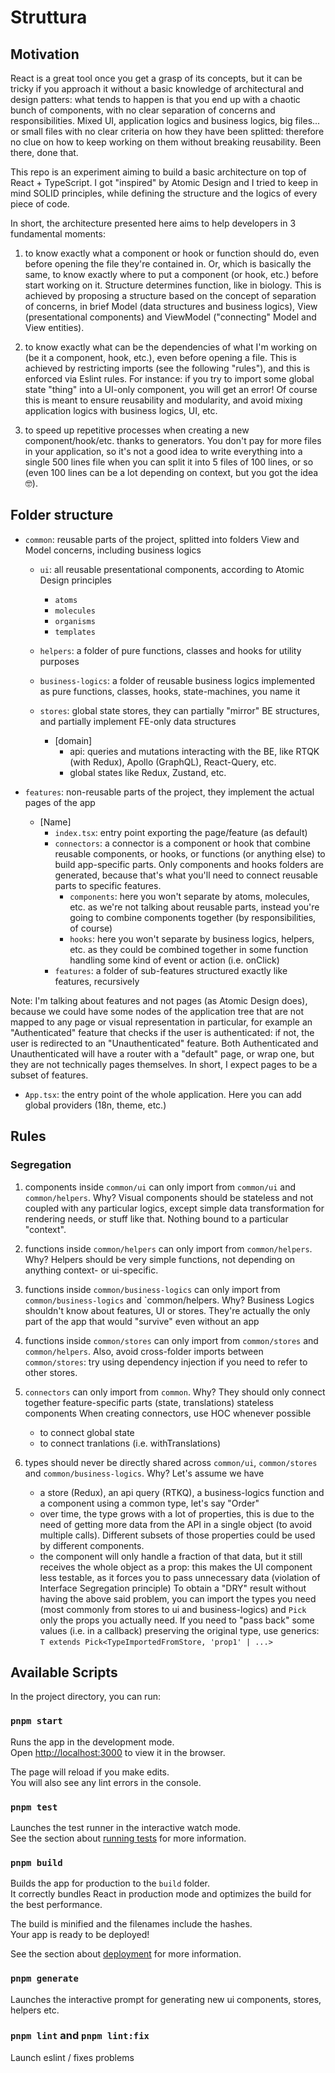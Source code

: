 # Struttura

## Motivation

React is a great tool once you get a grasp of its concepts, but it can be tricky if you approach it without a basic knowledge of architectural and design patters: what tends to happen is that you end up with a chaotic bunch of components, with no clear separation of concerns and responsibilities. Mixed UI, application logics and business logics, big files... or small files with no clear criteria on how they have been splitted: therefore no clue on how to keep working on them without breaking reusability. Been there, done that.

This repo is an experiment aiming to build a basic architecture on top of React + TypeScript. I got "inspired" by Atomic Design and I tried to keep in mind SOLID principles, while defining the structure and the logics of every piece of code.

In short, the architecture presented here aims to help developers in 3 fundamental moments:

1. to know exactly what a component or hook or function should do, even before opening the file they're contained in. Or, which is basically the same, to know exactly where to put a component (or hook, etc.) before start working on it. Structure determines function, like in biology. This is achieved by proposing a structure based on the concept of separation of concerns, in brief Model (data structures and business logics), View (presentational components) and ViewModel ("connecting" Model and View entities).

2. to know exactly what can be the dependencies of what I'm working on (be it a component, hook, etc.), even before opening a file. This is achieved by restricting imports (see the following "rules"), and this is enforced via Eslint rules. For instance: if you try to import some global state "thing" into a UI-only component, you will get an error! Of course this is meant to ensure reusability and modularity, and avoid mixing application logics with business logics, UI, etc.

3. to speed up repetitive processes when creating a new component/hook/etc. thanks to generators. You don't pay for more files in your application, so it's not a good idea to write everything into a single 500 lines file when you can split it into 5 files of 100 lines, or so (even 100 lines can be a lot depending on context, but you got the idea 🤓).

## Folder structure

- `common`: reusable parts of the project, splitted into folders View and Model concerns, including business logics
    - `ui`: all reusable presentational components, according to Atomic Design principles
        - `atoms`
        - `molecules`
        - `organisms`
        - `templates`

    - `helpers`: a folder of pure functions, classes and hooks for utility purposes

    - `business-logics`: a folder of reusable business logics implemented as pure functions, classes, hooks, state-machines, you name it

    - `stores`: global state stores, they can partially "mirror" BE structures, and partially implement FE-only data structures
        - [domain]
            - api: queries and mutations interacting with the BE, like RTQK (with Redux), Apollo (GraphQL), React-Query, etc.
            - global states like Redux, Zustand, etc.

- `features`: non-reusable parts of the project, they implement the actual pages of the app
    - [Name]
        - `index.tsx`: entry point exporting the page/feature (as default)
        - `connectors`: a connector is a component or hook that combine reusable components, or hooks, or functions (or anything else) to build app-specific parts. Only components and hooks folders are generated, because that's what you'll need to connect reusable parts to specific features.
            - `components`: here you won't separate by atoms, molecules, etc. as we're not talking about reusable parts, instead you're going to combine components together (by responsibilities, of course)
            - `hooks`: here you won't separate by business logics, helpers, etc. as they could be combined together in some function handling some kind of event or action (i.e. onClick)
        - `features`: a folder of sub-features structured exactly like features, recursively

Note: I'm talking about features and not pages (as Atomic Design does), because we could have some nodes of the application tree that are not mapped to any page or visual representation in particular, for example an "Authenticated" feature that checks if the user is authenticated: if not, the user is redirected to an "Unauthenticated" feature. Both Authenticated and Unauthenticated will have a router with a "default" page, or wrap one, but they are not technically pages themselves. In short, I expect pages to be a subset of features.

- `App.tsx`: the entry point of the whole application. Here you can add global providers (18n, theme, etc.)

## Rules

### Segregation

1. components inside `common/ui` can only import from `common/ui` and `common/helpers`.
    Why? Visual components should be stateless and not coupled with any particular logics, except simple data transformation for rendering needs, or stuff like that. Nothing bound to a particular "context".

2. functions inside `common/helpers` can only import from `common/helpers`.
    Why? Helpers should be very simple functions, not depending on anything context- or ui-specific.

3. functions inside `common/business-logics` can only import from `common/business-logics` and `common/helpers.
    Why? Business Logics shouldn't know about features, UI or stores. They're actually the only part of the app that would "survive" even without an app

4. functions inside `common/stores` can only import from `common/stores` and `common/helpers`. Also, avoid cross-folder imports between `common/stores`: try using dependency injection if you need to refer to other stores.

6. `connectors` can only import from `common`.
    Why? They should only connect together feature-specific parts (state, translations) stateless components 
    When creating connectors, use HOC whenever possible
    - to connect global state
    - to connect tranlations (i.e. withTranslations)

7. types should never be directly shared across `common/ui`, `common/stores` and `common/business-logics`. 
    Why? Let's assume we have
    - a store (Redux), an api query (RTKQ), a business-logics function and a component using a common type, let's say "Order"
    - over time, the type grows with a lot of properties, this is due to the need of getting more data from the API in a single object (to avoid multiple calls). Different subsets of those properties could be used by different components.
    - the component will only handle a fraction of that data, but it still receives the whole object as a prop: this makes the UI component less testable, as it forces you to pass unnecessary data (violation of Interface Segregation principle)
    To obtain a "DRY" result without having the above said problem, you can import the types you need (most commonly from stores to ui and business-logics) and `Pick` only the props you actually need. If you need to "pass back" some values (i.e. in a callback) preserving the original type, use generics: `T extends Pick<TypeImportedFromStore, 'prop1' | ...>`


## Available Scripts

In the project directory, you can run:

### `pnpm start`

Runs the app in the development mode.\
Open [http://localhost:3000](http://localhost:3000) to view it in the browser.

The page will reload if you make edits.\
You will also see any lint errors in the console.

### `pnpm test`

Launches the test runner in the interactive watch mode.\
See the section about [running tests](https://facebook.github.io/create-react-app/docs/running-tests) for more information.

### `pnpm build`

Builds the app for production to the `build` folder.\
It correctly bundles React in production mode and optimizes the build for the best performance.

The build is minified and the filenames include the hashes.\
Your app is ready to be deployed!

See the section about [deployment](https://facebook.github.io/create-react-app/docs/deployment) for more information.

### `pnpm generate`

Launches the interactive prompt for generating new ui components, stores, helpers etc.

### `pnpm lint` and `pnpm lint:fix`

Launch eslint / fixes problems
